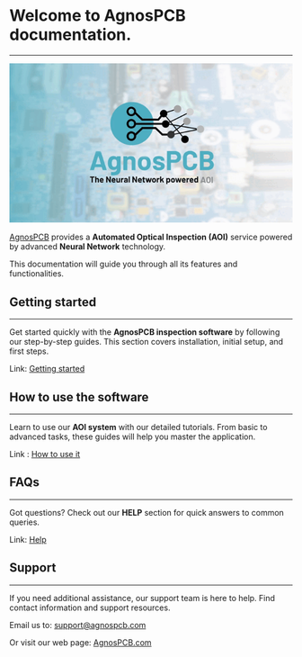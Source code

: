 # **Welcome to AgnosPCB documentation.**
___


![logo](assets/agnospcb-logo.gif)

[AgnosPCB](https://agnospcb.com/) provides a **Automated Optical Inspection (AOI)** service powered by advanced **Neural Network** technology. 

This documentation will guide you through all its features and functionalities.

## **Getting started**
___

Get started quickly with the **AgnosPCB inspection software** by following our step-by-step guides. This section covers installation, initial setup, and first steps.

Link: [Getting started](Package_content.md)

## **How to use the software**
___

Learn to use our **AOI system** with our detailed tutorials. From basic to advanced tasks, these guides will help you master the application.

Link : [How to use it](Screen-layout.md)


## **FAQs**
___

Got questions? Check out our **HELP** section for quick answers to common queries.

Link: [Help](Products-and-services.md)


## **Support**
___

If you need additional assistance, our support team is here to help. Find contact information and support resources.

Email us to: [support@agnospcb.com](mailto:support@agnospcb.com)

Or visit our web page: [AgnosPCB.com](https://agnospcb.com/)